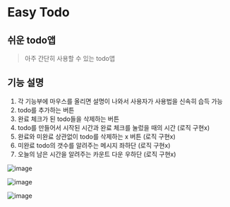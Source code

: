 # Easy Todo
## 쉬운 todo앱
> 아주 간단히 사용할 수 있는 todo앱
## 기능 설명
1. 각 기능부에 마우스를 올리면 설명이 나와서 사용자가 사용법을 신속히 습득 가능
2. todo를 추가하는 버튼
3. 완료 체크가 된 todo들을 삭제하는 버튼
4. todo를 만들어서 시작된 시간과 완료 체크를 눌렀을 때의 시간 (로직 구현x)
5. 완료와 미완료 상관없이 todo를 삭제하는 x 버튼 (로직 구현x)
6. 미완료 todo의 갯수를 알려주는 메시지 좌하단 (로직 구현x)
7. 오늘의 남은 시간을 알려주는 카운트 다운 우하단 (로직 구현x)

![image](https://user-images.githubusercontent.com/38380280/92307385-020f9380-efd1-11ea-8c05-c57fe207bdf0.png)

![image](https://user-images.githubusercontent.com/38380280/92307505-f2dd1580-efd1-11ea-8271-ce205e20ad2c.png)

![image](https://user-images.githubusercontent.com/38380280/92307512-07b9a900-efd2-11ea-9092-72ae14e1ddae.png)
